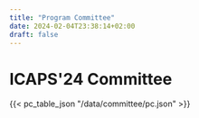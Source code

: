 ```yaml
---
title: "Program Committee"
date: 2024-02-04T23:38:14+02:00
draft: false
---
```

# ICAPS'24 Committee


{{< pc_table_json "/data/committee/pc.json" >}}
